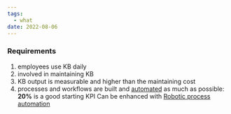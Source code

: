 ```yaml
---
tags:
  - what
date: 2022-08-06
---
```


### Requirements

1. employees use KB daily
1. involved in maintaining KB
1. KB output is measurable and higher than the maintaining cost
1. processes and workflows are built and [automated](..\in_progress\Raw\Automation.md) as much as possible: **20%** is a good starting KPI
   Can be enhanced with [Robotic process automation](https://en.wikipedia.org/wiki/Robotic_process_automation)
